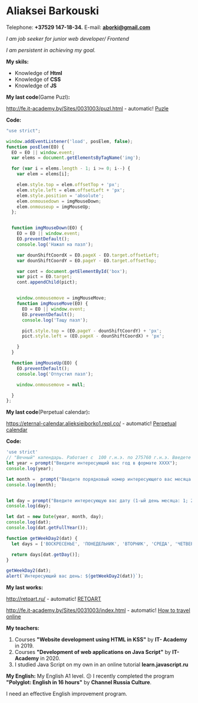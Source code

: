 # Aliaksei Barkouski
Telephone: **+37529 147-18-34.** E-mail: **aborki@gmail.com**

*I am job seeker for junior web developer/ Frontend*

*I am persistent in achieving my goal.*

**My skils:** 
* Knowledge of **Html**
* Knowledge of **CSS**
* Knowledge of **JS**


**My last code**(Game Puzl)**:**

http://fe.it-academy.by/Sites/0031003/puzl.html - automatic!
[Puzle](http://fe.it-academy.by/Sites/0031003/puzl.html)


**Code:**
```JavaScript
"use strict";

window.addEventListener('load', posElem, false);
function posElem(EO) {
  EO = EO || window.event;
  var elems = document.getElementsByTagName('img');

  for (var i = elems.length - 1; i >= 0; i--) {
    var elem = elems[i];

    elem.style.top = elem.offsetTop + 'px';
    elem.style.left = elem.offsetLeft + 'px';
    elem.style.position = 'absolute';
    elem.onmousedown = imgMouseDown;
    elem.onmouseup = imgMouseUp;
  };


  function imgMouseDown(EO) {
    EO = EO || window.event;
    EO.preventDefault();
    console.log('Нажал на пазл');

    var dounShiftCoordX = EO.pageX - EO.target.offsetLeft;
    var dounShiftCoordY = EO.pageY - EO.target.offsetTop;

    var cont = document.getElementById('box');
    var pict = EO.target;
    cont.appendChild(pict);


    window.onmousemove = imgMouseMove;
    function imgMouseMove(EO) {
      EO = EO || window.event;
      EO.preventDefault();
      console.log('Тащу пазл');

      pict.style.top = (EO.pageY - dounShiftCoordY) + 'px';
      pict.style.left = (EO.pageX - dounShiftCoordX) + 'px';

    }
  }

  function imgMouseUp(EO) {
    EO.preventDefault();
    console.log('Отпустил пазл');

    window.onmousemove = null;

  }
};

```

**My last code**(Perpetual calendar)**:**

https://eternal-calendar.alieksieiborko1.repl.co/ - automatic!
[Perpetual calendar](https://eternal-calendar.alieksieiborko1.repl.co/)

**Code:**
```JavaScript
'use strict'
// "Вечный" календарь. Работает с  100 г.н.э. по 275760 г.н.э. Введете интересующий год, месяц и число - календарь рассчитает какой это день недели.
let year = prompt("Введите интересующий вас год в формате ХХХХ");
console.log(year);

let month =  prompt("Введите порядковый номер интересующего вас месяца (если это январь - 1, февраль - 2, .... декабрь - 12)") - 1;
console.log(month);


let day = prompt("Введите интересующую вас дату (1-ый день месяца: 1; 2-ой день месяца: 2; 10-ый день месяца: 10 и т.д.");
console.log(day);

let dat = new Date(year, month, day);
console.log(dat);
console.log(dat.getFullYear());

function getWeekDay2(dat) {
  let days = ['ВОСКРЕСЕНЬЕ', 'ПОНЕДЕЛЬНИК', 'ВТОРНИК', 'СРЕДА', 'ЧЕТВЕРГ', 'ПЯТНИЦА', 'СУББОТА'];

  return days[dat.getDay()];
}

getWeekDay2(dat);
alert(`Интересующий вас день: ${getWeekDay2(dat)}`);
```

**My last works:**

http://retoart.ru/ - automatic!
[RETOART](http://retoart.ru)

http://fe.it-academy.by/Sites/0031003/index.html - automatic!
[Нow to travel online](http://fe.it-academy.by/Sites/0031003/index.html)

**My teachers:**
1. Сourses **"Website development using HTML in KSS"** by **IT- Academy** in 2019.
1. Сourses **"Development of web applications on Java Script"** by **IT- Academy** in 2020.
1. I studied Java Script on my own in an online tutorial  **learn.javascript.ru**

**My English:**
My English A1 level. :confused:
I recently completed the program **"Polyglot: English in 16 hours"** by **Channel Russia Culture**. 

I need an effective English improvement program.

